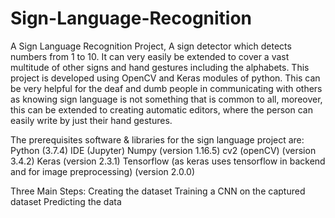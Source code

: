 # Sign-Language-Recognition
A Sign Language Recognition Project, A sign detector which detects numbers from 1 to 10. It can very easily be extended to cover a vast multitude of other signs and hand gestures including the alphabets. This project is developed using OpenCV and Keras modules of python.
This can be very helpful for the deaf and dumb people in communicating with others as knowing sign language is not something that is common to all, moreover, this can be extended to creating automatic editors, where the person can easily write by just their hand gestures. 

The prerequisites software & libraries for the sign language project are:
Python (3.7.4)
IDE (Jupyter)
Numpy (version 1.16.5)
cv2 (openCV) (version 3.4.2)
Keras (version 2.3.1)
Tensorflow (as keras uses tensorflow in backend and for image preprocessing) (version 2.0.0)

Three Main Steps:
Creating the dataset
Training a CNN on the captured dataset
Predicting the data




